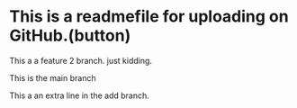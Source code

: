 # This is a readmefile for uploading on GitHub.(button)
This a a feature 2 branch. just kidding.

This is the main branch

This a an extra line in the add branch.

